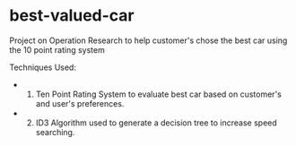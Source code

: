 # best-valued-car
Project on Operation Research to help customer's chose the best car using the 10 point rating system

Techniques Used:
- 1. Ten Point Rating System to evaluate best car based on customer's and user's preferences.
- 2. ID3 Algorithm used to generate a decision tree to increase speed searching. 
